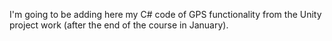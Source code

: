 I'm going to be adding here my C# code of GPS functionality from the Unity project work (after the end of the course in January).

